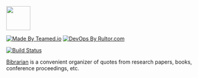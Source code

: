 <img src="http://img.bibrarian.com/logo.svg" width="64px" height="64px"/>

[![Made By Teamed.io](http://img.teamed.io/btn.svg)](http://www.teamed.io)
[![DevOps By Rultor.com](http://www.rultor.com/b/yegor256/bibrarian)](http://www.rultor.com/p/yegor256/bibrarian)

[![Build Status](https://travis-ci.org/yegor256/bibrarian.svg?branch=master)](https://travis-ci.org/yegor256/bibrarian)

[Bibrarian](http://www.bibrarian.com)
is a convenient organizer of quotes from
research papers, books, conference proceedings, etc.
